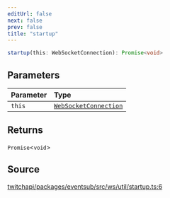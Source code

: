 ```yaml
---
editUrl: false
next: false
prev: false
title: "startup"
---
```


```ts
startup(this: WebSocketConnection): Promise<void>
```

## Parameters

| Parameter | Type |
| :------ | :------ |
| `this` | [`WebSocketConnection`](../classes/WebSocketConnection.md) |

## Returns

`Promise`\<`void`\>

## Source

[twitchapi/packages/eventsub/src/ws/util/startup.ts:6](https://github.com/pablornc/twitchapi//blob/f8a75ccd701e54db4c91e2b0128974da23f25d14/packages/eventsub/src/ws/util/startup.ts#L6)
